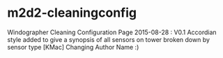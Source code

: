 # m2d2-cleaningconfig
Windographer Cleaning Configuration Page
2015-08-28 : V0.1 Accordian style added to give a synopsis of all sensors on tower broken down by sensor type [KMac]
	     Changing Author Name :)
